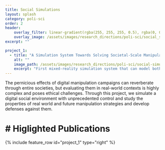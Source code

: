 ```yaml
---
title: Social Simulations
layout: splash
category: poli-sci
order: 2
header:
    overlay_filter: linear-gradient(rgba(255, 255, 255, 0.5), rgba(0, 0, 0, 0.7))
    overlay_image: /assets/images/research_directions/poli-sci/social_simulation.webp
excerpt: ""

project_1:
  - title: "A Simulation System Towards Solving Societal-Scale Manipulation"
    alt: ""
    image_path: /assets/images/research_directions/poli-sci/social-simulations/social-sim.png
    excerpt: "First mixed-reality simulation system that can model both online and offline social dynamics"
---
```


The pernicious effects of digital manipulation campaigns can reverberate through entire societies, but evaluating them in real-world contexts is highly complex and poses ethical challenges. Through this project, we simulate a digital social environment with unprecedented control and study the properties of real world and future manipulation strategies and develop defenses against them.

# # Higlighted Publications

{% include feature_row id="project_1" type="right" %}